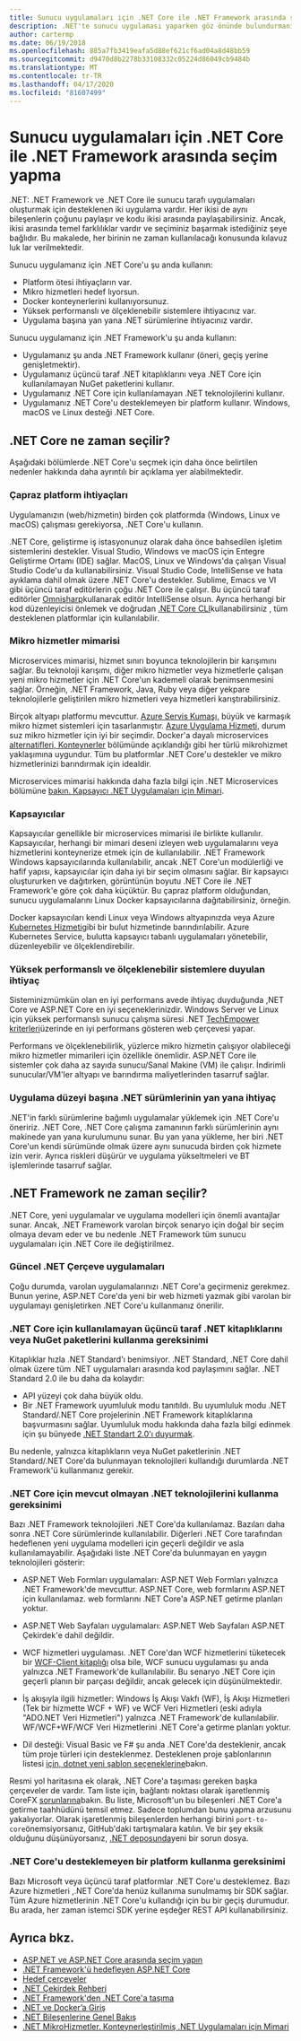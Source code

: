 ```yaml
---
title: Sunucu uygulamaları için .NET Core ile .NET Framework arasında seçim yapma
description: .NET'te sunucu uygulaması yaparken göz önünde bulundurmanız gereken bir kılavuz.
author: cartermp
ms.date: 06/19/2018
ms.openlocfilehash: 885a7fb3419eafa5d88ef621cf6ad04a8d48bb59
ms.sourcegitcommit: d9470d8b2278b33108332c05224d86049cb9484b
ms.translationtype: MT
ms.contentlocale: tr-TR
ms.lasthandoff: 04/17/2020
ms.locfileid: "81607499"
---
```

# <a name="choose-between-net-core-and-net-framework-for-server-apps"></a>Sunucu uygulamaları için .NET Core ile .NET Framework arasında seçim yapma

.NET: .NET Framework ve .NET Core ile sunucu tarafı uygulamaları oluşturmak için desteklenen iki uygulama vardır. Her ikisi de aynı bileşenlerin çoğunu paylaşır ve kodu ikisi arasında paylaşabilirsiniz. Ancak, ikisi arasında temel farklılıklar vardır ve seçiminiz başarmak istediğiniz şeye bağlıdır.  Bu makalede, her birinin ne zaman kullanılacağı konusunda kılavuz luk lar verilmektedir.

Sunucu uygulamanız için .NET Core'u şu anda kullanın:

- Platform ötesi ihtiyaçların var.
- Mikro hizmetleri hedef lıyorsun.
- Docker konteynerlerini kullanıyorsunuz.
- Yüksek performanslı ve ölçeklenebilir sistemlere ihtiyacınız var.
- Uygulama başına yan yana .NET sürümlerine ihtiyacınız vardır.

Sunucu uygulamanız için .NET Framework'u şu anda kullanın:

- Uygulamanız şu anda .NET Framework kullanır (öneri, geçiş yerine genişletmektir).
- Uygulamanız üçüncü taraf .NET kitaplıklarını veya .NET Core için kullanılamayan NuGet paketlerini kullanır.
- Uygulamanız .NET Core için kullanılamayan .NET teknolojilerini kullanır.
- Uygulamanız .NET Core'u desteklemeyen bir platform kullanır. Windows, macOS ve Linux desteği .NET Core.

## <a name="when-to-choose-net-core"></a>.NET Core ne zaman seçilir?

Aşağıdaki bölümlerde .NET Core'u seçmek için daha önce belirtilen nedenler hakkında daha ayrıntılı bir açıklama yer alabilmektedir.

### <a name="cross-platform-needs"></a>Çapraz platform ihtiyaçları

Uygulamanızın (web/hizmetin) birden çok platformda (Windows, Linux ve macOS) çalışması gerekiyorsa, .NET Core'u kullanın.

.NET Core, geliştirme iş istasyonunuz olarak daha önce bahsedilen işletim sistemlerini destekler. Visual Studio, Windows ve macOS için Entegre Geliştirme Ortamı (IDE) sağlar. MacOS, Linux ve Windows'da çalışan Visual Studio Code'u da kullanabilirsiniz. Visual Studio Code, IntelliSense ve hata ayıklama dahil olmak üzere .NET Core'u destekler. Sublime, Emacs ve VI gibi üçüncü taraf editörlerin çoğu .NET Core ile çalışır. Bu üçüncü taraf editörler [Omnisharp](https://www.omnisharp.net/)kullanarak editör IntelliSense olsun. Ayrıca herhangi bir kod düzenleyicisi önlemek ve doğrudan [.NET Core CLI](../core/tools/index.md)kullanabilirsiniz , tüm desteklenen platformlar için kullanılabilir.

### <a name="microservices-architecture"></a>Mikro hizmetler mimarisi

Microservices mimarisi, hizmet sınırı boyunca teknolojilerin bir karışımını sağlar. Bu teknoloji karışımı, diğer mikro hizmetler veya hizmetlerle çalışan yeni mikro hizmetler için .NET Core'un kademeli olarak benimsenmesini sağlar. Örneğin, .NET Framework, Java, Ruby veya diğer yekpare teknolojilerle geliştirilen mikro hizmetleri veya hizmetleri karıştırabilirsiniz.

Birçok altyapı platformu mevcuttur. [Azure Servis Kumaşı,](https://azure.microsoft.com/services/service-fabric/) büyük ve karmaşık mikro hizmet sistemleri için tasarlanmıştır. [Azure Uygulama Hizmeti,](https://azure.microsoft.com/services/app-service/) durum suz mikro hizmetler için iyi bir seçimdir. Docker'a dayalı microservices [alternatifleri, Konteynerler](#containers) bölümünde açıklandığı gibi her türlü mikrohizmet yaklaşımına uygundur. Tüm bu platformlar .NET Core'u destekler ve mikro hizmetlerinizi barındırmak için idealdir.

Microservices mimarisi hakkında daha fazla bilgi için .NET Microservices bölümüne [bakın. Kapsayıcı .NET Uygulamaları için Mimari](../architecture/microservices/index.md).

### <a name="containers"></a>Kapsayıcılar

Kapsayıcılar genellikle bir microservices mimarisi ile birlikte kullanılır. Kapsayıcılar, herhangi bir mimari deseni izleyen web uygulamalarını veya hizmetlerini konteynerize etmek için de kullanılabilir. .NET Framework Windows kapsayıcılarında kullanılabilir, ancak .NET Core'un modülerliği ve hafif yapısı, kapsayıcılar için daha iyi bir seçim olmasını sağlar. Bir kapsayıcı oluştururken ve dağıtırken, görüntünün boyutu .NET Core ile .NET Framework'e göre çok daha küçüktür. Bu çapraz platform olduğundan, sunucu uygulamalarını Linux Docker kapsayıcılarına dağıtabilirsiniz, örneğin.

Docker kapsayıcıları kendi Linux veya Windows altyapınızda veya Azure [Kubernetes Hizmeti](https://azure.microsoft.com/services/kubernetes-service/)gibi bir bulut hizmetinde barındırılabilir. Azure Kubernetes Service, bulutta kapsayıcı tabanlı uygulamaları yönetebilir, düzenleyebilir ve ölçeklendirebilir.

### <a name="a-need-for-high-performance-and-scalable-systems"></a>Yüksek performanslı ve ölçeklenebilir sistemlere duyulan ihtiyaç

Sisteminizmümkün olan en iyi performans avede ihtiyaç duyduğunda ,NET Core ve ASP.NET Core en iyi seçeneklerinizdir. Windows Server ve Linux için yüksek performanslı sunucu çalışma süresi .NET [TechEmpower kriterleri](https://www.techempower.com/benchmarks/#hw=ph&test=plaintext)üzerinde en iyi performans gösteren web çerçevesi yapar.

Performans ve ölçeklenebilirlik, yüzlerce mikro hizmetin çalışıyor olabileceği mikro hizmetler mimarileri için özellikle önemlidir. ASP.NET Core ile sistemler çok daha az sayıda sunucu/Sanal Makine (VM) ile çalışır. İndirimli sunucular/VM'ler altyapı ve barındırma maliyetlerinden tasarruf sağlar.

### <a name="a-need-for-side-by-side-of-net-versions-per-application-level"></a>Uygulama düzeyi başına .NET sürümlerinin yan yana ihtiyaç

.NET'in farklı sürümlerine bağımlı uygulamalar yüklemek için .NET Core'u öneririz. .NET Core, .NET Core çalışma zamanının farklı sürümlerinin aynı makinede yan yana kurulumunu sunar. Bu yan yana yükleme, her biri .NET Core'un kendi sürümünde olmak üzere aynı sunucuda birden çok hizmete izin verir. Ayrıca riskleri düşürür ve uygulama yükseltmeleri ve BT işlemlerinde tasarruf sağlar.

## <a name="when-to-choose-net-framework"></a>.NET Framework ne zaman seçilir?

.NET Core, yeni uygulamalar ve uygulama modelleri için önemli avantajlar sunar. Ancak, .NET Framework varolan birçok senaryo için doğal bir seçim olmaya devam eder ve bu nedenle .NET Framework tüm sunucu uygulamaları için .NET Core ile değiştirilmez.

### <a name="current-net-framework-applications"></a>Güncel .NET Çerçeve uygulamaları

Çoğu durumda, varolan uygulamalarınızı .NET Core'a geçirmeniz gerekmez. Bunun yerine, ASP.NET Core'da yeni bir web hizmeti yazmak gibi varolan bir uygulamayı genişletirken .NET Core'u kullanmanız önerilir.

### <a name="a-need-to-use-third-party-net-libraries-or-nuget-packages-not-available-for-net-core"></a>.NET Core için kullanılamayan üçüncü taraf .NET kitaplıklarını veya NuGet paketlerini kullanma gereksinimi

Kitaplıklar hızla .NET Standard'ı benimsiyor. .NET Standard, .NET Core dahil olmak üzere tüm .NET uygulamaları arasında kod paylaşımını sağlar. .NET Standard 2.0 ile bu daha da kolaydır:

- API yüzeyi çok daha büyük oldu.
- Bir .NET Framework uyumluluk modu tanıtıldı. Bu uyumluluk modu .NET Standard/.NET Core projelerinin .NET Framework kitaplıklarına başvurmasını sağlar. Uyumluluk modu hakkında daha fazla bilgi edinmek için şu bünyede [.NET Standart 2.0'ı duyurmak](https://devblogs.microsoft.com/dotnet/announcing-net-standard-2-0/).

Bu nedenle, yalnızca kitaplıkların veya NuGet paketlerinin .NET Standard/.NET Core'da bulunmayan teknolojileri kullandığı durumlarda .NET Framework'ü kullanmanız gerekir.

### <a name="a-need-to-use-net-technologies-not-available-for-net-core"></a>.NET Core için mevcut olmayan .NET teknolojilerini kullanma gereksinimi

Bazı .NET Framework teknolojileri .NET Core'da kullanılamaz. Bazıları daha sonra .NET Core sürümlerinde kullanılabilir. Diğerleri .NET Core tarafından hedeflenen yeni uygulama modelleri için geçerli değildir ve asla kullanılamayabilir. Aşağıdaki liste .NET Core'da bulunmayan en yaygın teknolojileri gösterir:

- ASP.NET Web Formları uygulamaları: ASP.NET Web Formları yalnızca .NET Framework'de mevcuttur. ASP.NET Core, web formlarını ASP.NET için kullanılamaz. web formlarını .NET Core'a ASP.NET getirme planları yoktur.

- ASP.NET Web Sayfaları uygulamaları: ASP.NET Web Sayfaları ASP.NET Çekirdek'e dahil değildir.

- WCF hizmetleri uygulaması. .NET Core'dan WCF hizmetlerini tüketecek bir [WCF-Client kitaplığı](https://github.com/dotnet/wcf) olsa bile, WCF sunucu uygulaması şu anda yalnızca .NET Framework'de kullanılabilir. Bu senaryo .NET Core için geçerli planın bir parçası değildir, ancak gelecek için düşünülmektedir.

- İş akışıyla ilgili hizmetler: Windows İş Akışı Vakfı (WF), İş Akışı Hizmetleri (Tek bir hizmette WCF + WF) ve WCF Veri Hizmetleri (eski adıyla "ADO.NET Veri Hizmetleri") yalnızca .NET Framework'de kullanılabilir.  WF/WCF+WF/WCF Veri Hizmetlerini .NET Core'a getirme planları yoktur.

- Dil desteği: Visual Basic ve F# şu anda .NET Core'da desteklenir, ancak tüm proje türleri için desteklenmez. Desteklenen proje şablonlarının listesi [için, dotnet yeni şablon seçeneklerine](../core/tools/dotnet-new.md#arguments)bakın.

Resmi yol haritasına ek olarak, .NET Core'a taşıması gereken başka çerçeveler de vardır. Tam liste için, bağlantı noktası olarak işaretlenmiş CoreFX [sorunlarına](https://github.com/dotnet/corefx/issues?q=is%3Aopen+is%3Aissue+label%3Aport-to-core)bakın. Bu liste, Microsoft'un bu bileşenleri .NET Core'a getirme taahhüdünü temsil etmez. Sadece toplumdan bunu yapma arzusunu yakalıyorlar. Olarak işaretlenmiş bileşenlerden herhangi birini `port-to-core`önemsiyorsanız, GitHub'daki tartışmalara katılın. Ve bir şey eksik olduğunu düşünüyorsanız, [.NET deposunda](https://github.com/dotnet/runtime/issues/new)yeni bir sorun dosya.

### <a name="a-need-to-use-a-platform-that-doesnt-support-net-core"></a>.NET Core'u desteklemeyen bir platform kullanma gereksinimi

Bazı Microsoft veya üçüncü taraf platformlar .NET Core'u desteklemez. Bazı Azure hizmetleri ,.NET Core'da henüz kullanıma sunulmamış bir SDK sağlar. Tüm Azure hizmetlerinin .NET Core'u kullandığı için bu bir geçiş durumudur. Bu arada, her zaman istemci SDK yerine eşdeğer REST API kullanabilirsiniz.

## <a name="see-also"></a>Ayrıca bkz.

- [ASP.NET ve ASP.NET Core arasında seçim yapın](/aspnet/core/choose-aspnet-framework)
- [.NET Framework'ü hedefleyen ASP.NET Core](/aspnet/core/introduction-to-aspnet-core#aspnet-core-targeting-net-framework)
- [Hedef çerçeveler](frameworks.md)
- [.NET Çekirdek Rehberi](../core/index.yml)
- [.NET Framework'den .NET Core'a taşıma](../core/porting/index.md)
- [.NET ve Docker’a Giriş](../core/docker/introduction.md)
- [.NET Bileşenlerine Genel Bakış](components.md)
- [.NET MikroHizmetler. Konteynerleştirilmiş .NET Uygulamaları için Mimari](../architecture/microservices/index.md)
